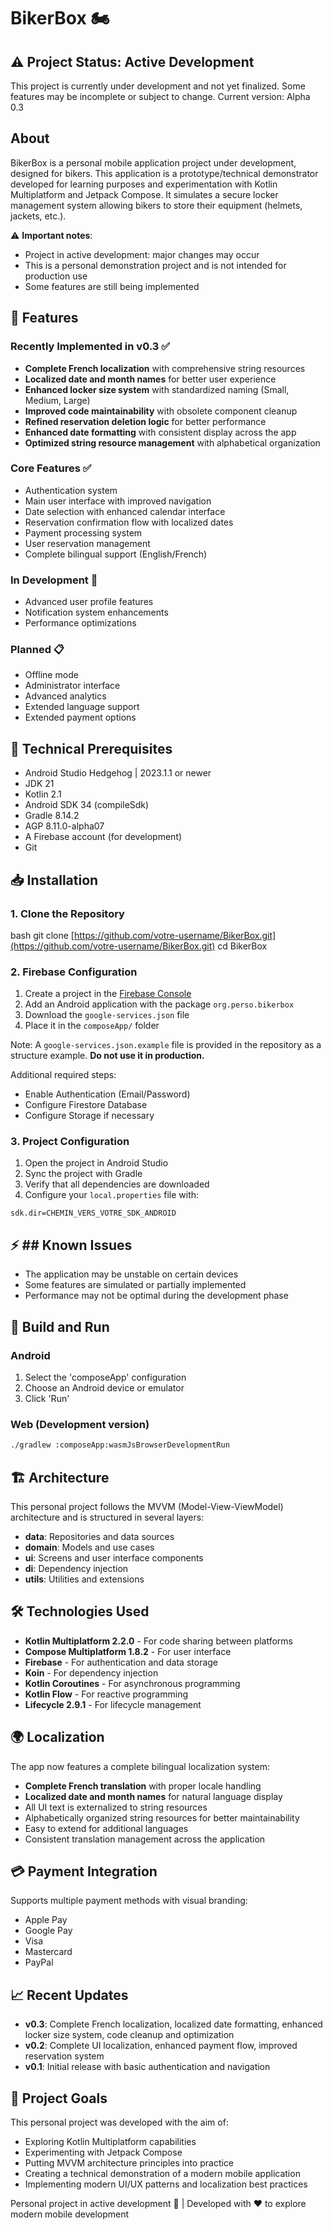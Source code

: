 # BikerBox 🏍

## ⚠️ Project Status: Active Development
This project is currently under development and not yet finalized. Some features may be incomplete or subject to change.
Current version: Alpha 0.3

## About
BikerBox is a personal mobile application project under development, designed for bikers. This application is a prototype/technical demonstrator developed for learning purposes and experimentation with Kotlin Multiplatform and Jetpack Compose. It simulates a secure locker management system allowing bikers to store their equipment (helmets, jackets, etc.).

⚠️ **Important notes**:
- Project in active development: major changes may occur
- This is a personal demonstration project and is not intended for production use
- Some features are still being implemented

## 🌟 Features

### Recently Implemented in v0.3 ✅
- **Complete French localization** with comprehensive string resources
- **Localized date and month names** for better user experience
- **Enhanced locker size system** with standardized naming (Small, Medium, Large)
- **Improved code maintainability** with obsolete component cleanup
- **Refined reservation deletion logic** for better performance
- **Enhanced date formatting** with consistent display across the app
- **Optimized string resource management** with alphabetical organization

### Core Features ✅
- Authentication system
- Main user interface with improved navigation
- Date selection with enhanced calendar interface
- Reservation confirmation flow with localized dates
- Payment processing system
- User reservation management
- Complete bilingual support (English/French)

### In Development 🚧
- Advanced user profile features
- Notification system enhancements
- Performance optimizations

### Planned 📋
- Offline mode
- Administrator interface
- Advanced analytics
- Extended language support
- Extended payment options

## 🔧 Technical Prerequisites

- Android Studio Hedgehog | 2023.1.1 or newer
- JDK 21
- Kotlin 2.1
- Android SDK 34 (compileSdk)
- Gradle 8.14.2
- AGP 8.11.0-alpha07
- A Firebase account (for development)
- Git

## 📥 Installation

### 1. Clone the Repository

bash git clone [https://github.com/votre-username/BikerBox.git](https://github.com/votre-username/BikerBox.git) cd BikerBox

### 2. Firebase Configuration

1. Create a project in the [Firebase Console](https://console.firebase.google.com/)
2. Add an Android application with the package `org.perso.bikerbox`
3. Download the `google-services.json` file
4. Place it in the `composeApp/` folder

Note: A `google-services.json.example` file is provided in the repository as a structure example. **Do not use it in production.**

Additional required steps:
- Enable Authentication (Email/Password)
- Configure Firestore Database
- Configure Storage if necessary

### 3. Project Configuration

1. Open the project in Android Studio
2. Sync the project with Gradle
3. Verify that all dependencies are downloaded
4. Configure your `local.properties` file with:
```properties
sdk.dir=CHEMIN_VERS_VOTRE_SDK_ANDROID
```

## ⚡ ## Known Issues
- The application may be unstable on certain devices
- Some features are simulated or partially implemented
- Performance may not be optimal during the development phase

## 🚀 Build and Run
### Android
1. Select the 'composeApp' configuration
2. Choose an Android device or emulator
3. Click 'Run'

### Web (Development version)
``` bash
./gradlew :composeApp:wasmJsBrowserDevelopmentRun
```
## 🏗 Architecture
This personal project follows the MVVM (Model-View-ViewModel) architecture and is structured in several layers:
- **data**: Repositories and data sources
- **domain**: Models and use cases
- **ui**: Screens and user interface components
- **di**: Dependency injection
- **utils**: Utilities and extensions

## 🛠 Technologies Used
- **Kotlin Multiplatform 2.2.0** - For code sharing between platforms
- **Compose Multiplatform 1.8.2** - For user interface
- **Firebase** - For authentication and data storage
- **Koin** - For dependency injection
- **Kotlin Coroutines** - For asynchronous programming
- **Kotlin Flow** - For reactive programming
- **Lifecycle 2.9.1** - For lifecycle management

## 🌍 Localization
The app now features a complete bilingual localization system:
- **Complete French translation** with proper locale handling
- **Localized date and month names** for natural language display
- All UI text is externalized to string resources
- Alphabetically organized string resources for better maintainability
- Easy to extend for additional languages
- Consistent translation management across the application

## 💳 Payment Integration
Supports multiple payment methods with visual branding:
- Apple Pay
- Google Pay
- Visa
- Mastercard
- PayPal

## 📈 Recent Updates
- **v0.3**: Complete French localization, localized date formatting, enhanced locker size system, code cleanup and optimization
- **v0.2**: Complete UI localization, enhanced payment flow, improved reservation system 
- **v0.1**: Initial release with basic authentication and navigation 


## 🎯 Project Goals
This personal project was developed with the aim of:
- Exploring Kotlin Multiplatform capabilities
- Experimenting with Jetpack Compose
- Putting MVVM architecture principles into practice
- Creating a technical demonstration of a modern mobile application
- Implementing modern UI/UX patterns and localization best practices

Personal project in active development 🚧 | Developed with ❤️ to explore modern mobile development